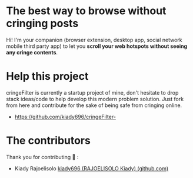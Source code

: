 # The best way to browse without cringing posts

Hi! I'm your companion (browser extension, desktop app, social network mobile third party app) to let you **scroll your web hotspots without seeing any cringe contents**.


# Help this project 

cringeFilter is currently a startup project of mine, don't hesitate to drop stack ideas/code to help develop this modern problem solution.
Just fork from here and contribute for the sake of being safe from cringing online. 

 - https://github.com/kiady696/cringeFilter-

# The contributors
Thank you for contributing 🎉 :
 - Kiady Rajoelisolo [kiady696 (RAJOELISOLO Kiady) (github.com)](https://github.com/kiady696)
